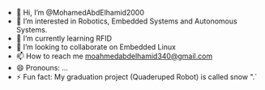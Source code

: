 - 👋 Hi, I’m @MohamedAbdElhamid2000
- 👀 I’m interested in Robotics, Embedded Systems and Autonomous Systems.
- 🌱 I’m currently learning RFID
- 💞️ I’m looking to collaborate on Embedded Linux
- 📫 How to reach me moahmedabdelhamid340@gmail.com
- 😄 Pronouns: ...
- ⚡ Fun fact: My graduation project (Quaderuped Robot) is called snow ".`

<!---
MohamedAbdElhamid2000/MohamedAbdElhamid2000 is a ✨ special ✨ repository because its `README.md` (this file) appears on your GitHub profile.
You can click the Preview link to take a look at your changes.
--->
